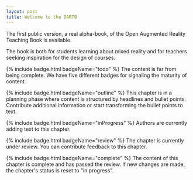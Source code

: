 ```yaml
---
layout: post
title: Welcome to the OARTB
---
```


The first public version, a real alpha-book, of the Open Augmented Reality
Teaching Book is available. 

The book is both for students learning about mixed reality and for teachers seeking inspiration for the design of courses.

{% include badge.html badgeName="todo" %}
The content is far from being complete. We have five different badges for 
signaling the maturity of content.

{% include badge.html badgeName="outline" %}
This chapter is in a planning phase where content is structured by headlines and bullet points.
Contribute additional information or start transforming the bullet points to text.

{% include badge.html badgeName="inProgress" %}
Authors are currently adding text to this chapter.

{% include badge.html badgeName="review" %}
The chapter is currently under review.
You can contribute feedback to this chapter.

{% include badge.html badgeName="complete" %}
The content of this chapter is complete and has passed the review.
If new changes are made, the chapter's status is reset to "in progress".